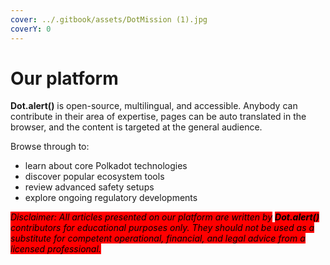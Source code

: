 ```yaml
---
cover: ../.gitbook/assets/DotMission (1).jpg
coverY: 0
---
```


# Our platform

**Dot.alert()** is open-source, multilingual, and accessible. Anybody can contribute in their area of expertise, pages can be auto translated in the browser, and the content is targeted at the general audience.

Browse through to:

* learn about core Polkadot technologies
* discover popular ecosystem tools
* review advanced safety setups
* explore ongoing regulatory developments

_<mark style="background-color:red;"></mark>_

_<mark style="background-color:red;">Disclaimer: All articles presented on our platform are written by</mark> <mark style="background-color:red;"></mark><mark style="background-color:red;">**Dot.alert()**</mark> <mark style="background-color:red;"></mark><mark style="background-color:red;">contributors for educational purposes only. They should not be used as a substitute for competent operational, financial, and legal advice from a licensed professional.</mark>_&#x20;

